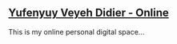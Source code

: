 ## [Yufenyuy Veyeh Didier - Online](https://yveyeh.github.io)

This is my online personal digital space...